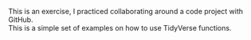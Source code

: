 This is an exercise, I practiced collaborating around a code project with GitHub.  
This is a simple set of  examples on how to use TidyVerse functions.

